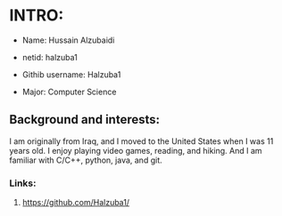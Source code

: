 # INTRO:
- Name: Hussain Alzubaidi

- netid: halzuba1

- Githib username: Halzuba1

- Major: Computer Science

## Background and interests:
I am originally from Iraq, and I moved to the United States when I was 11 years old. I enjoy playing video games, reading, 
and hiking. And I am familiar with C/C++, python, java, and git.

### Links:
1. https://github.com/Halzuba1/
